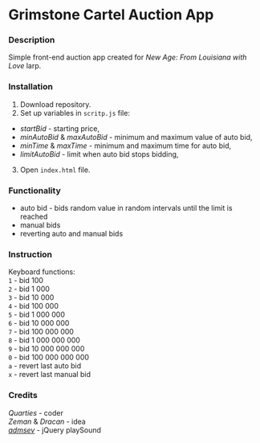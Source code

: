# Grimstone Cartel Auction App

### Description

Simple front-end auction app created for *New Age: From Louisiana with Love* larp.

### Installation

1. Download repository.
2. Set up variables in `scritp.js` file:
- *startBid* - starting price,
- *minAutoBid* & *maxAutoBid* - minimum and maximum value of auto bid,
- *minTime* & *maxTime* - minimum and maximum time for auto bid,
- *limitAutoBid* - limit when auto bid stops bidding,
3. Open `index.html` file.

### Functionality

+ auto bid - bids random value in random intervals until the limit is reached
+ manual bids
+ reverting auto and manual bids

### Instruction

Keyboard functions:\
`1` - bid 100\
`2` - bid 1 000\
`3` - bid 10 000\
`4` - bid 100 000\
`5` - bid 1 000 000\
`6` - bid 10 000 000\
`7` - bid 100 000 000\
`8` - bid 1 000 000 000\
`9` - bid 10 000 000 000\
`0` - bid 100 000 000 000\
`a` - revert last auto bid\
`x` - revert last manual bid

### Credits

*Quarties* - coder\
*Zeman* & *Dracan* - idea\
*[admsev](https://github.com/admsev/jquery-play-sound)* - jQuery playSound